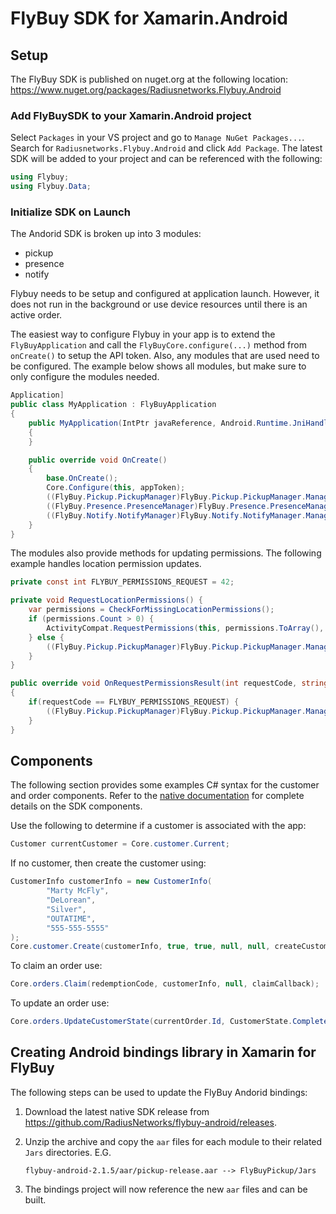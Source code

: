 # FlyBuy SDK for Xamarin.Android

## Setup

The FlyBuy SDK is published on nuget.org at the following location: https://www.nuget.org/packages/Radiusnetworks.Flybuy.Android

### Add FlyBuySDK to your Xamarin.Android project

Select `Packages` in your VS project and go to `Manage NuGet Packages...`. Search for `Radiusnetworks.Flybuy.Android` and click `Add Package`. The latest SDK will be added to your project and can be referenced with the following:

```csharp
using Flybuy;
using Flybuy.Data;
```

### Initialize SDK on Launch

The Andorid SDK is broken up into 3 modules:

 * pickup
 * presence
 * notify

Flybuy needs to be setup and configured at application launch. However, it does not run in the background or use device resources until there is an active order.

The easiest way to configure Flybuy in your app is to extend the `FlyBuyApplication` and call the `FlyBuyCore.configure(...)` method from `onCreate()` to setup the API token. Also, any modules that are used need to be configured. The example below shows all modules, but make sure to only configure the modules needed.

```csharp
Application]
public class MyApplication : FlyBuyApplication
{
    public MyApplication(IntPtr javaReference, Android.Runtime.JniHandleOwnership transfer) : base(javaReference, transfer)
    {
    }

    public override void OnCreate()
    {
        base.OnCreate();
        Core.Configure(this, appToken);
        ((FlyBuy.Pickup.PickupManager)FlyBuy.Pickup.PickupManager.Manager.GetInstance(null)).Configure(this);
        ((FlyBuy.Presence.PresenceManager)FlyBuy.Presence.PresenceManager.Manager.GetInstance(null)).Configure(this);
        ((FlyBuy.Notify.NotifyManager)FlyBuy.Notify.NotifyManager.Manager.GetInstance(null)).Configure(this);
    }
}
```

The modules also provide methods for updating permissions. The following example handles location permission updates.

```csharp
private const int FLYBUY_PERMISSIONS_REQUEST = 42;

private void RequestLocationPermissions() {
    var permissions = CheckForMissingLocationPermissions();
    if (permissions.Count > 0) {
        ActivityCompat.RequestPermissions(this, permissions.ToArray(), FLYBUY_PERMISSIONS_REQUEST);
    } else {
        ((FlyBuy.Pickup.PickupManager)FlyBuy.Pickup.PickupManager.Manager.GetInstance(null)).OnLocationPermissionChanged();
    }
}

public override void OnRequestPermissionsResult(int requestCode, string[] permissions, [GeneratedEnum] Permission[] grantResults)
{
    if(requestCode == FLYBUY_PERMISSIONS_REQUEST) {
        ((FlyBuy.Pickup.PickupManager)FlyBuy.Pickup.PickupManager.Manager.GetInstance(null)).OnLocationPermissionChanged();
    }
}
```

## Components

The following section provides some examples C# syntax for the customer and order components. Refer to the [native documentation](https://www.radiusnetworks.com/developers/flybuy/#/sdk-2.0/customer) for complete details on the SDK components.

Use the following to determine if a customer is associated with the app:
```csharp
Customer currentCustomer = Core.customer.Current;
```

If no customer, then create the customer using:
```csharp
CustomerInfo customerInfo = new CustomerInfo(
        "Marty McFly",
        "DeLorean",
        "Silver",
        "OUTATIME",
        "555-555-5555"
);
Core.customer.Create(customerInfo, true, true, null, null, createCustomerCallback);
```

To claim an order use:
```csharp
Core.orders.Claim(redemptionCode, customerInfo, null, claimCallback);
```

To update an order use:
```csharp
Core.orders.UpdateCustomerState(currentOrder.Id, CustomerState.Completed, completeOrderCallback);
```

## Creating Android bindings library in Xamarin for FlyBuy

The following steps can be used to update the FlyBuy Andorid bindings:

1. Download the latest native SDK release from https://github.com/RadiusNetworks/flybuy-android/releases.

1. Unzip the archive and copy the `aar` files for each module to their related `Jars` directories. E.G.
    ```
    flybuy-android-2.1.5/aar/pickup-release.aar --> FlyBuyPickup/Jars
    ```

1. The bindings project will now reference the new `aar` files and can be built.
